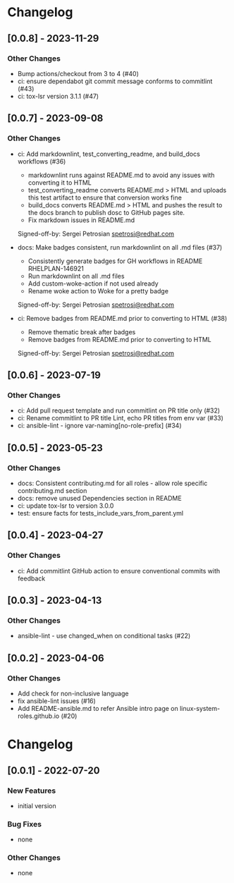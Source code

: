 Changelog
=========

[0.0.8] - 2023-11-29
--------------------

### Other Changes

- Bump actions/checkout from 3 to 4 (#40)
- ci: ensure dependabot git commit message conforms to commitlint (#43)
- ci: tox-lsr version 3.1.1 (#47)

[0.0.7] - 2023-09-08
--------------------

### Other Changes

- ci: Add markdownlint, test_converting_readme, and build_docs workflows (#36)

  - markdownlint runs against README.md to avoid any issues with
    converting it to HTML
  - test_converting_readme converts README.md > HTML and uploads this test
    artifact to ensure that conversion works fine
  - build_docs converts README.md > HTML and pushes the result to the
    docs branch to publish dosc to GitHub pages site.
  - Fix markdown issues in README.md
  
  Signed-off-by: Sergei Petrosian <spetrosi@redhat.com>

- docs: Make badges consistent, run markdownlint on all .md files (#37)

  - Consistently generate badges for GH workflows in README RHELPLAN-146921
  - Run markdownlint on all .md files
  - Add custom-woke-action if not used already
  - Rename woke action to Woke for a pretty badge
  
  Signed-off-by: Sergei Petrosian <spetrosi@redhat.com>

- ci: Remove badges from README.md prior to converting to HTML (#38)

  - Remove thematic break after badges
  - Remove badges from README.md prior to converting to HTML
  
  Signed-off-by: Sergei Petrosian <spetrosi@redhat.com>


[0.0.6] - 2023-07-19
--------------------

### Other Changes

- ci: Add pull request template and run commitlint on PR title only (#32)
- ci: Rename commitlint to PR title Lint, echo PR titles from env var (#33)
- ci: ansible-lint - ignore var-naming[no-role-prefix] (#34)

[0.0.5] - 2023-05-23
--------------------

### Other Changes

- docs: Consistent contributing.md for all roles - allow role specific contributing.md section
- docs: remove unused Dependencies section in README
- ci: update tox-lsr to version 3.0.0
- test: ensure facts for tests_include_vars_from_parent.yml

[0.0.4] - 2023-04-27
--------------------

### Other Changes

- ci: Add commitlint GitHub action to ensure conventional commits with feedback

[0.0.3] - 2023-04-13
--------------------

### Other Changes

- ansible-lint - use changed_when on conditional tasks (#22)

[0.0.2] - 2023-04-06
--------------------

### Other Changes

- Add check for non-inclusive language
- fix ansible-lint issues (#16)
- Add README-ansible.md to refer Ansible intro page on linux-system-roles.github.io (#20)

Changelog
=========

[0.0.1] - 2022-07-20
--------------------

### New Features

- initial version

### Bug Fixes

- none

### Other Changes

- none

